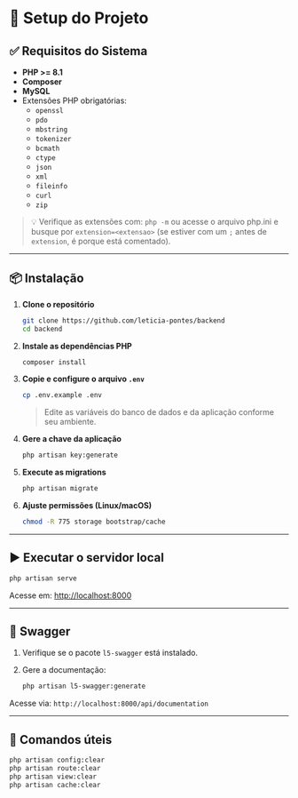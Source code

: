 # 🚀 Setup do Projeto 

## ✅ Requisitos do Sistema

- **PHP >= 8.1**
- **Composer**
- **MySQL**
- Extensões PHP obrigatórias:
  - `openssl`
  - `pdo`
  - `mbstring`
  - `tokenizer`
  - `bcmath`
  - `ctype`
  - `json`
  - `xml`
  - `fileinfo`
  - `curl`
  - `zip`

> 💡 Verifique as extensões com: `php -m` ou acesse o arquivo php.ini e busque por `extension=<extensao>` (se estiver com um `;` antes de `extension`, é porque está comentado).

---

## 📦 Instalação

1. **Clone o repositório**
   ```bash
   git clone https://github.com/leticia-pontes/backend
   cd backend
    ```

2. **Instale as dependências PHP**

   ```bash
   composer install
   ```

3. **Copie e configure o arquivo `.env`**

   ```bash
   cp .env.example .env
   ```

   > Edite as variáveis do banco de dados e da aplicação conforme seu ambiente.

4. **Gere a chave da aplicação**

   ```bash
   php artisan key:generate
   ```

5. **Execute as migrations**

   ```bash
   php artisan migrate
   ```

6. **Ajuste permissões (Linux/macOS)**

   ```bash
   chmod -R 775 storage bootstrap/cache
   ```
---

## ▶️ Executar o servidor local

```bash
php artisan serve
```

Acesse em: [http://localhost:8000](http://localhost:8000)

---

## 🧪 Swagger

1. Verifique se o pacote `l5-swagger` está instalado.
2. Gere a documentação:

   ```bash
   php artisan l5-swagger:generate
   ```

Acesse via: `http://localhost:8000/api/documentation`

---

## 🧹 Comandos úteis

```bash
php artisan config:clear
php artisan route:clear
php artisan view:clear
php artisan cache:clear
```
